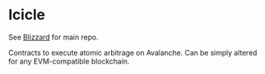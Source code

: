 # Icicle

See [Blizzard](https://github.com/nikhil1231/Blizzard) for main repo.

Contracts to execute atomic arbitrage on Avalanche. Can be simply altered for any EVM-compatible blockchain.
